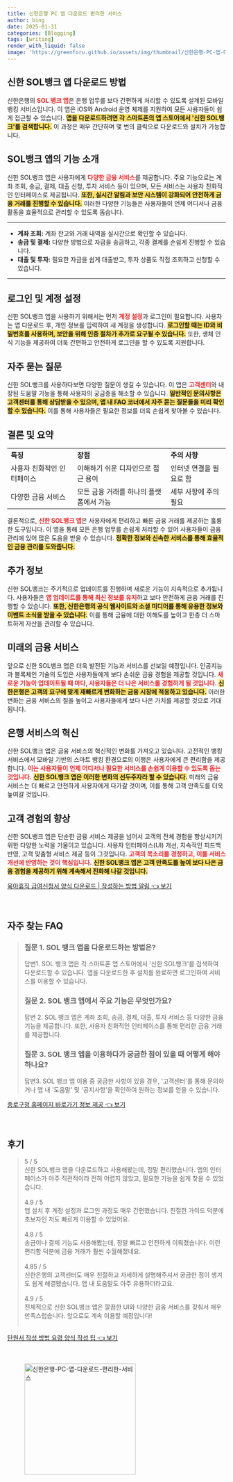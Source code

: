 ```yaml
---
title: 신한은행 PC 앱 다운로드 편리한 서비스
author: bing
date: 2025-01-31
categories: [Blogging]
tags: [writing]
render_with_liquid: false
image: 'https://greenforu.github.io/assets/img/thumbnail/신한은행-PC-앱-다운로드-편리한-서비스.webp'
---
```



<h2 id='신한 SOL뱅크 앱 다운로드 방법'>신한 SOL뱅크 앱 다운로드 방법</h2>

<p>신한은행의 <b><span style="color: #ee2323;">SOL 뱅크 앱</span></b>은 은행 업무를 보다 간편하게 처리할 수 있도록 설계된 모바일 뱅킹 서비스입니다. 이 앱은 iOS와 Android 운영 체제를 지원하여 모든 사용자들이 쉽게 접근할 수 있습니다. <b><span style="background-color: #ffe066;">앱을 다운로드하려면 각 스마트폰의 앱 스토어에서 '신한 SOL뱅크'를 검색합니다.</span></b> 이 과정은 매우 간단하며 몇 번의 클릭으로 다운로드와 설치가 가능합니다. </p>

<h2 id='SOL뱅크 앱의 기능 소개'>SOL뱅크 앱의 기능 소개</h2>

<p>신한 SOL뱅크 앱은 사용자에게 <b><span style="color: #ee2323;">다양한 금융 서비스</span></b>를 제공합니다. 주요 기능으로는 계좌 조회, 송금, 결제, 대출 신청, 투자 서비스 등이 있으며, 모든 서비스는 사용자 친화적인 인터페이스로 제공됩니다. <b><span style="background-color: #ffe066;">또한, 실시간 알림과 보안 시스템이 강화되어 안전하게 금융 거래를 진행할 수 있습니다.</span></b> 이러한 다양한 기능들은 사용자들이 언제 어디서나 금융 활동을 효율적으로 관리할 수 있도록 돕습니다.</p>

<hr />

<ul>
    <li><b>계좌 조회:</b> 계좌 잔고와 거래 내역을 실시간으로 확인할 수 있습니다.</li>
    <li><b>송금 및 결제:</b> 다양한 방법으로 자금을 송금하고, 각종 결제를 손쉽게 진행할 수 있습니다.</li>
    <li><b>대출 및 투자:</b> 필요한 자금을 쉽게 대출받고, 투자 상품도 직접 조회하고 신청할 수 있습니다.</li>
</ul>

<hr />

<h2 id='로그인 및 계정 설정'>로그인 및 계정 설정</h2>

<p>신한 SOL뱅크 앱을 사용하기 위해서는 먼저 <b><span style="color: #ee2323;">계정 설정</span></b>과 로그인이 필요합니다. 사용자는 앱 다운로드 후, 개인 정보를 입력하여 새 계정을 생성합니다. <b><span style="background-color: #ffe066;">로그인할 때는 ID와 비밀번호를 사용하며, 보안을 위해 인증 절차가 추가로 요구될 수 있습니다.</span></b> 또한, 생체 인식 기능을 제공하여 더욱 간편하고 안전하게 로그인을 할 수 있도록 지원합니다.</p>

<h2 id='자주 묻는 질문'>자주 묻는 질문</h2>

<p>신한 SOL뱅크를 사용하다보면 다양한 질문이 생길 수 있습니다. 이 앱은 <b><span style="color: #ee2323;">고객센터</span></b>와 내장된 도움말 기능을 통해 사용자의 궁금증을 해소할 수 있습니다. <b><span style="background-color: #ffe066;">일반적인 문의사항은 고객센터를 통해 상담받을 수 있으며, 앱 내 FAQ 코너에서 자주 묻는 질문들을 미리 확인할 수 있습니다.</span></b> 이를 통해 사용자들은 필요한 정보를 더욱 손쉽게 찾아볼 수 있습니다.</p>

<h2 id='결론 및 요약'>결론 및 요약</h2>

<table>
    <tr>
        <td><b>특징</b></td>
        <td><b>장점</b></td>
        <td><b>주의 사항</b></td>
    </tr>
    <tr>
        <td>사용자 친화적인 인터페이스</td>
        <td>이해하기 쉬운 디자인으로 접근 용이</td>
        <td>인터넷 연결을 필요로 함</td>
    </tr>
    <tr>
        <td>다양한 금융 서비스</td>
        <td>모든 금융 거래를 하나의 플랫폼에서 가능</td>
        <td>세부 사항에 주의 필요</td>
    </tr>
</table>

<p>결론적으로, <b><span style="color: #ee2323;">신한 SOL뱅크 앱</span></b>은 사용자에게 편리하고 빠른 금융 거래를 제공하는 훌륭한 도구입니다. 이 앱을 통해 모든 은행 업무를 손쉽게 처리할 수 있어 사용자들이 금융 관리에 있어 많은 도움을 받을 수 있습니다. <b><span style="background-color: #ffe066;">정확한 정보와 신속한 서비스를 통해 효율적인 금융 관리를 도와줍니다.</span></b></p>

<h2 id='추가 정보'>추가 정보</h2>

<p>신한 SOL뱅크는 주기적으로 업데이트를 진행하며 새로운 기능이 지속적으로 추가됩니다. 사용자들은 <b><span style="color: #ee2323;">앱 업데이트를 통해 최신 정보를 유지</span></b>하고 보다 안전하게 금융 거래를 진행할 수 있습니다. <b><span style="background-color: #ffe066;">또한, 신한은행의 공식 웹사이트와 소셜 미디어를 통해 유용한 정보와 이벤트 소식을 받을 수 있습니다.</span></b> 이를 통해 금융에 대한 이해도를 높이고 한층 더 스마트하게 자산을 관리할 수 있습니다.</p>

<h2 id='미래의 금융 서비스'>미래의 금융 서비스</h2>

<p>앞으로 신한 SOL뱅크 앱은 더욱 발전된 기능과 서비스를 선보일 예정입니다. 인공지능과 블록체인 기술의 도입은 사용자들에게 보다 손쉬운 금융 경험을 제공할 것입니다. <b><span style="color: #ee2323;">새로운 기능이 업데이트될 때 마다, 사용자들은 더 나은 서비스를 경험하게 될 것입니다.</span></b> <b><span style="background-color: #ffe066;">신한은행은 고객의 요구에 맞게 재빠르게 변화하는 금융 시장에 적응하고 있습니다.</span></b> 이러한 변화는 금융 서비스의 질을 높이고 사용자들에게 보다 나은 가치를 제공할 것으로 기대됩니다.</p>

<h2 id='은행 서비스의 혁신'>은행 서비스의 혁신</h2>

<p>신한 SOL뱅크 앱은 금융 서비스의 혁신적인 변화를 가져오고 있습니다. 고전적인 뱅킹 서비스에서 모바일 기반의 스마트 뱅킹 환경으로의 이행은 사용자에게 큰 편리함을 제공합니다. <b><span style="color: #ee2323;">이는 사용자들이 언제 어디서나 필요한 서비스를 손쉽게 이용할 수 있도록 돕는 것입니다.</span></b> <b><span style="background-color: #ffe066;">신한 SOL뱅크 앱은 이러한 변화의 선두주자라 할 수 있습니다.</span></b> 미래의 금융 서비스는 더 빠르고 안전하게 사용자에게 다가갈 것이며, 이를 통해 고객 만족도를 더욱 높여갈 것입니다.</p>

<h2 id='고객 경험의 향상'>고객 경험의 향상</h2>

<p>신한 SOL뱅크 앱은 단순한 금융 서비스 제공을 넘어서 고객의 전체 경험을 향상시키기 위한 다양한 노력을 기울이고 있습니다. 사용자 인터페이스(UI) 개선, 지속적인 피드백 반영, 고객 맞춤형 서비스 제공 등이 그것입니다. <b><span style="color: #ee2323;">고객의 목소리를 경청하고, 이를 서비스 개선에 반영하는 것이 핵심입니다.</span></b> <b><span style="background-color: #ffe066;">신한 SOL뱅크 앱은 고객 만족도를 높여 보다 나은 금융 경험을 제공하기 위해 계속해서 진화해 나갈 것입니다.</span></b></p>


<p><a class="click-button" title="육아휴직 급여신청서 양식 다운로드 | 작성하는 방법 알림" href="https://greenforu.github.io/posts/%EC%9C%A1%EC%95%84%ED%9C%B4%EC%A7%81-%EA%B8%89%EC%97%AC%EC%8B%A0%EC%B2%AD%EC%84%9C-%EC%96%91%EC%8B%9D-%EB%8B%A4%EC%9A%B4%EB%A1%9C%EB%93%9C-%EC%9E%91%EC%84%B1%ED%95%98%EB%8A%94-%EB%B0%A9%EB%B2%95-%EC%95%8C%EB%A6%BC/" rel="dofollow">육아휴직 급여신청서 양식 다운로드 | 작성하는 방법 알림 👈 보기</a></p><br>
<h2 id='자주_찾는_FAQ'>자주 찾는 FAQ</h2>
<div itemscope="" itemtype="https://schema.org/FAQPage">
<blockquote>
<div itemscope="" itemprop="mainEntity" itemtype="https://schema.org/Question">
<h3 itemprop="name">질문 1. SOL 뱅크 앱을 다운로드하는 방법은?</h3>
<div itemscope="" itemprop="acceptedAnswer" itemtype="https://schema.org/Answer">
<span itemprop="text">
<p>답변1. SOL 뱅크 앱은 각 스마트폰 앱 스토어에서 '신한 SOL뱅크'를 검색하여 다운로드할 수 있습니다. 앱을 다운로드한 후 설치를 완료하면 로그인하여 서비스를 이용할 수 있습니다.</p>
</span>
</div>
</div>
<div itemscope="" itemprop="mainEntity" itemtype="https://schema.org/Question">
<h3 itemprop="name">질문 2. SOL 뱅크 앱에서 주요 기능은 무엇인가요?</h3>
<div itemscope="" itemprop="acceptedAnswer" itemtype="https://schema.org/Answer">
<span itemprop="text">
<p>답변 2. SOL 뱅크 앱은 계좌 조회, 송금, 결제, 대출, 투자 서비스 등 다양한 금융 기능을 제공합니다. 또한, 사용자 친화적인 인터페이스를 통해 편리한 금융 거래를 제공합니다.</p>
</span>
</div>
</div>
<div itemscope="" itemprop="mainEntity" itemtype="https://schema.org/Question">
<h3 itemprop="name">질문 3. SOL 뱅크 앱을 이용하다가 궁금한 점이 있을 때 어떻게 해야 하나요?</h3>
<div itemscope="" itemprop="acceptedAnswer" itemtype="https://schema.org/Answer">
<span itemprop="text">
<p>답변3. SOL 뱅크 앱 이용 중 궁금한 사항이 있을 경우, '고객센터'를 통해 문의하거나 앱 내 '도움말' 및 '공지사항'을 확인하여 원하는 정보를 얻을 수 있습니다.</p>
</span>
</div>
</div>
</blockquote>
</div>
<p><a class="click-button" title="종로구청 홈페이지 바로가기 정보 제공" href="https://greenforu.github.io/posts/%EC%A2%85%EB%A1%9C%EA%B5%AC%EC%B2%AD-%ED%99%88%ED%8E%98%EC%9D%B4%EC%A7%80-%EB%B0%94%EB%A1%9C%EA%B0%80%EA%B8%B0-%EC%A0%95%EB%B3%B4-%EC%A0%9C%EA%B3%B5/" rel="dofollow">종로구청 홈페이지 바로가기 정보 제공 👈 보기</a></p><br>
<h2 id='후기'>후기</h2>
<div itemscope itemtype="https://schema.org/Product">
  <blockquote>
  <div itemprop="review" itemscope itemtype="https://schema.org/Review">
      <div itemprop="reviewRating" itemscope itemtype="https://schema.org/Rating"> <span itemprop="ratingValue">5</span> / <span itemprop="bestRating">5</span> </div>
      <span itemprop="reviewBody">신한 SOL뱅크 앱을 다운로드하고 사용해봤는데, 정말 편리했습니다. 앱의 인터페이스가 아주 직관적이라 전혀 어렵지 않았고, 필요한 기능을 쉽게 찾을 수 있었습니다.</span>
  </div>
  <br>
  <div itemprop="review" itemscope itemtype="https://schema.org/Review">
      <div itemprop="reviewRating" itemscope itemtype="https://schema.org/Rating"> <span itemprop="ratingValue">4.9</span> / <span itemprop="bestRating">5</span> </div>
      <span itemprop="reviewBody">앱 설치 후 계정 설정과 로그인 과정도 매우 간편했습니다. 친절한 가이드 덕분에 초보자인 저도 빠르게 이용할 수 있었어요.</span>
  </div>
  <br>
  <div itemprop="review" itemscope itemtype="https://schema.org/Review">
      <div itemprop="reviewRating" itemscope itemtype="https://schema.org/Rating"> <span itemprop="ratingValue">4.8</span> / <span itemprop="bestRating">5</span> </div>
      <span itemprop="reviewBody">송금이나 결제 기능도 사용해봤는데, 정말 빠르고 안전하게 이뤄졌습니다. 이런 편리함 덕분에 금융 거래가 훨씬 수월해졌네요.</span>
  </div>
  <br>
  <div itemprop="review" itemscope itemtype="https://schema.org/Review">
      <div itemprop="reviewRating" itemscope itemtype="https://schema.org/Rating"> <span itemprop="ratingValue">4.85</span> / <span itemprop="bestRating">5</span> </div>
      <span itemprop="reviewBody">신한은행의 고객센터도 매우 친절하고 자세하게 설명해주셔서 궁금한 점이 생겨도 쉽게 해결됐습니다. 앱 내 도움말도 아주 유용하더라고요.</span>
  </div>
  <br>
  <div itemprop="review" itemscope itemtype="https://schema.org/Review">
      <div itemprop="reviewRating" itemscope itemtype="https://schema.org/Rating"> <span itemprop="ratingValue">4.9</span> / <span itemprop="bestRating">5</span> </div>
      <span itemprop="reviewBody">전체적으로 신한 SOL뱅크 앱은 깔끔한 UI와 다양한 금융 서비스를 갖춰서 매우 만족스럽습니다. 앞으로도 계속 이용할 예정입니다!</span>
  </div>
  <br>
  </blockquote>
</div>
<p><a class="click-button" title="탄원서 작성 방법 요령 양식 작성 팁" href="https://greenforu.github.io/posts/%ED%83%84%EC%9B%90%EC%84%9C-%EC%9E%91%EC%84%B1-%EB%B0%A9%EB%B2%95-%EC%9A%94%EB%A0%B9-%EC%96%91%EC%8B%9D-%EC%9E%91%EC%84%B1-%ED%8C%81/" rel="dofollow">탄원서 작성 방법 요령 양식 작성 팁 👈 보기</a></p><br>
<figure class="image"><img src="https://greenforu.github.io/assets/img/thumbnail/신한은행-PC-앱-다운로드-편리한-서비스.webp" alt="신한은행-PC-앱-다운로드-편리한-서비스" width="256" height="256"></figure>